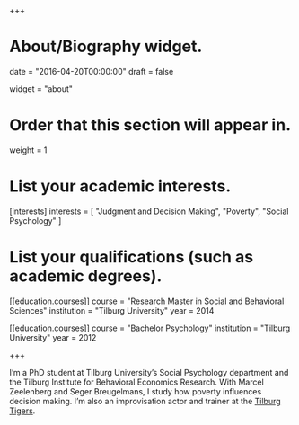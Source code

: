+++
# About/Biography widget.

date = "2016-04-20T00:00:00"
draft = false

widget = "about"

# Order that this section will appear in.
weight = 1

# List your academic interests.
[interests]
  interests = [
    "Judgment and Decision Making",
    "Poverty",
    "Social Psychology"
  ]

# List your qualifications (such as academic degrees).
[[education.courses]]
  course = "Research Master in Social and Behavioral Sciences"
  institution = "Tilburg University"
  year = 2014

[[education.courses]]
  course = "Bachelor Psychology"
  institution = "Tilburg University"
  year = 2012

+++

<!-- # Biography -->

I’m a PhD student at Tilburg University’s Social Psychology department and the Tilburg Institute for Behavioral Economics Research. With Marcel Zeelenberg and Seger Breugelmans, I study how poverty influences decision making. I’m also an improvisation actor and trainer at the [Tilburg Tigers](http://www.tilburgtigers.nl).
